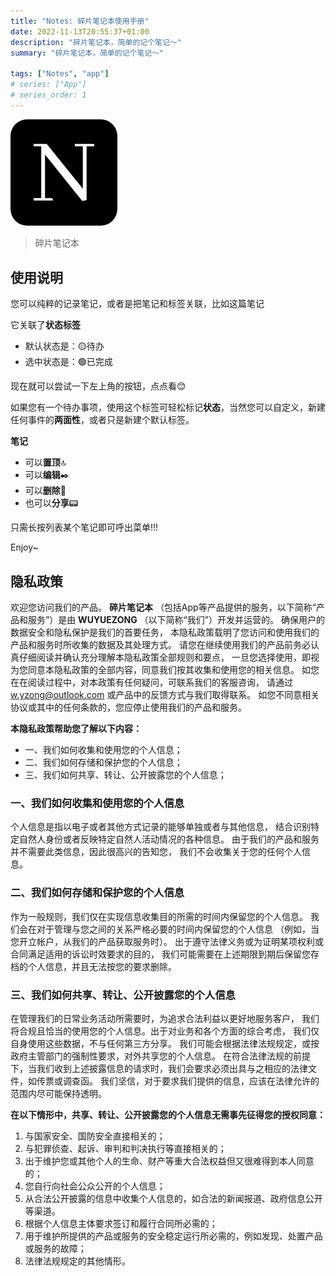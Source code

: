 ```yaml
---
title: "Notes: 碎片笔记本使用手册"
date: 2022-11-13T20:55:37+01:00
description: "碎片笔记本，简单的记个笔记～"
summary: "碎片笔记本，简单的记个笔记～"

tags: ["Notes", "app"]
# series: ["App"]
# series_order: 1
---
```


<img src="0.png" style="width: 128pt; border-radius: 20pt;"/>

> 碎片笔记本

## 使用说明

您可以纯粹的记录笔记，或者是把笔记和标签关联，比如这篇笔记

它关联了**状态标签**

- 默认状态是：🟡待办
- 选中状态是：🟢已完成

现在就可以尝试一下左上角的按钮，点点看😊

如果您有一个待办事项，使用这个标签可轻松标记**状态**，当然您可以自定义，新建任何事件的**两面性**，或者只是新建个默认标签。

**笔记**
- 可以**置顶**🔝
- 可以**编辑**✒️
- 可以**删除**🚮
- 也可以**分享**📟

只需长按列表某个笔记即可呼出菜单!!!

Enjoy~

## 隐私政策

欢迎您访问我们的产品。 **碎片笔记本** （包括App等产品提供的服务，以下简称“产品和服务”）是由 **WUYUEZONG** （以下简称“我们”）开发并运营的。 确保用户的数据安全和隐私保护是我们的首要任务， 本隐私政策载明了您访问和使用我们的产品和服务时所收集的数据及其处理方式。
请您在继续使用我们的产品前务必认真仔细阅读并确认充分理解本隐私政策全部规则和要点， 一旦您选择使用，即视为您同意本隐私政策的全部内容，同意我们按其收集和使用您的相关信息。 如您在在阅读过程中，对本政策有任何疑问，可联系我们的客服咨询， 请通过 w.yzong@outlook.com 或产品中的反馈方式与我们取得联系。 如您不同意相关协议或其中的任何条款的，您应停止使用我们的产品和服务。

**本隐私政策帮助您了解以下内容：**

- 一、我们如何收集和使用您的个人信息；
- 二、我们如何存储和保护您的个人信息；
- 三、我们如何共享、转让、公开披露您的个人信息；


### 一、我们如何收集和使用您的个人信息

个人信息是指以电子或者其他方式记录的能够单独或者与其他信息， 结合识别特定自然人身份或者反映特定自然人活动情况的各种信息。 由于我们的产品和服务并不需要此类信息，因此很高兴的告知您， 我们不会收集关于您的任何个人信息。 

### 二、我们如何存储和保护您的个人信息 

作为一般规则，我们仅在实现信息收集目的所需的时间内保留您的个人信息。 我们会在对于管理与您之间的关系严格必要的时间内保留您的个人信息 （例如，当您开立帐户，从我们的产品获取服务时）。 出于遵守法律义务或为证明某项权利或合同满足适用的诉讼时效要求的目的， 我们可能需要在上述期限到期后保留您存档的个人信息，并且无法按您的要求删除。 

### 三、我们如何共享、转让、公开披露您的个人信息 

在管理我们的日常业务活动所需要时，为追求合法利益以更好地服务客户， 我们将合规且恰当的使用您的个人信息。出于对业务和各个方面的综合考虑， 我们仅自身使用这些数据，不与任何第三方分享。 
我们可能会根据法律法规规定，或按政府主管部门的强制性要求，对外共享您的个人信息。 在符合法律法规的前提下，当我们收到上述披露信息的请求时，我们会要求必须出具与之相应的法律文件，如传票或调查函。 我们坚信，对于要求我们提供的信息，应该在法律允许的范围内尽可能保持透明。

 **在以下情形中，共享、转让、公开披露您的个人信息无需事先征得您的授权同意：**

  1. 与国家安全、国防安全直接相关的；
  2. 与犯罪侦查、起诉、审判和判决执行等直接相关的； 
  3. 出于维护您或其他个人的生命、财产等重大合法权益但又很难得到本人同意的；
  4. 您自行向社会公众公开的个人信息； 
  5. 从合法公开披露的信息中收集个人信息的，如合法的新闻报道、政府信息公开等渠道。 
  6. 根据个人信息主体要求签订和履行合同所必需的；
  7. 用于维护所提供的产品或服务的安全稳定运行所必需的，例如发现、处置产品或服务的故障； 
  8. 法律法规规定的其他情形。